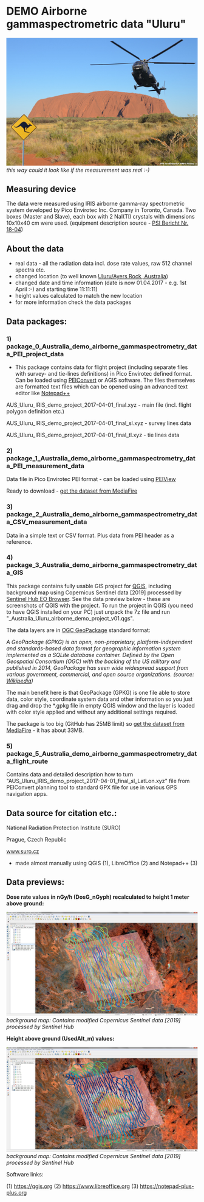 # DEMO Airborne gammaspectrometric data "Uluru"

![Alt text](img/Uluru_airborne_measurements_web.jpg?raw=true "Uluru DEMO data - photo")
*this way could it look like if the measurement was real :-)*

## Measuring device ##

The data were measured using IRIS airborne gamma-ray spectrometric system developed by Pico Envirotec Inc. Company in Toronto, Canada. Two boxes (Master and Slave), each box with 2 NaI(Tl) crystals with dimensions 10x10x40 cm were used. (equipment description source -  [PSI Bericht Nr. 18-04](https://www.researchgate.net/publication/330482739_International_Intercomparison_Exercise_of_Airborne_Gamma-Spectrometric_Systems_of_the_Czech_Republic_France_Germany_and_Switzerland_in_the_Framework_of_the_Swiss_Exercise_ARM17))

## About the data ##

- real data - all the radiation data incl. dose rate values, raw 512 channel spectra etc.
- changed location (to well known [Uluru/Ayers Rock, Australia](https://en.wikipedia.org/wiki/Uluru))
- changed date and time information (date is now 01.04.2017 - e.g. 1st April :-) and starting time 11:11:11)
- height values calculated to match the new location
- for more information check the data packages

## Data packages: ##

### 1) package_0_Australia_demo_airborne_gammaspectrometry_data_PEI_project_data ###

- This package contains data for flight project (including separate files with survey- and tie-lines definitions) in 
Pico Envirotec defined format. Can be loaded using [PEIConvert](http://picoenvirotec.com/enviro/peiconvert/) or AGIS software. The files themselves are formatted text files which can be opened using an advanced text editor like [Notepad++](https://notepad-plus-plus.org)

AUS_Uluru_IRIS_demo_project_2017-04-01_final.xyz - main file (incl. flight polygon definition etc.)

AUS_Uluru_IRIS_demo_project_2017-04-01_final_sl.xyz - survey lines data

AUS_Uluru_IRIS_demo_project_2017-04-01_final_tl.xyz - tie lines data


### 2) package_1_Australia_demo_airborne_gammaspectrometry_data_PEI_measurement_data ###

Data file in Pico Envirotec PEI format - can be loaded using [PEIView](http://picoenvirotec.com/enviro/peiview/)

Ready to download - [get the dataset from MediaFire](http://www.mediafire.com/file/tsn5886x633hxd8/package_1_Australia_demo_airborne_gammaspectrometry_data_PEI_measurement_data.7z/file)

### 3) package_2_Australia_demo_airborne_gammaspectrometry_data_CSV_measurement_data ###

Data in a simple text or CSV format. Plus data from PEI header as a reference.

### 4) package_3_Australia_demo_airborne_gammaspectrometry_data_GIS ###

This package contains fully usable GIS project for [QGIS](https://qgis.org/en/site/), including background map using Copernicus Sentinel data [2019] processed by [Sentinel Hub EO Browser](https://apps.sentinel-hub.com/eo-browser/). See the data preview below - these are screenshots of QGIS with the project. 
To run the project in QGIS (you need to have QGIS installed on your PC) just unpack the 7z file and run "_Australia_Uluru_airborne_demo_project_v01.qgs".

The data layers are in [OGC GeoPackage](https://www.geopackage.org) standard format:

*A GeoPackage (GPKG) is an open, non-proprietary, platform-independent and standards-based data format for geographic information system implemented as a SQLite database container. Defined by the Open Geospatial Consortium (OGC) with the backing of the US military and published in 2014, GeoPackage has seen wide widespread support from various government, commercial, and open source organizations.
(source: [Wikipedia](https://en.wikipedia.org/wiki/GeoPackage))*

The main benefit here is that GeoPackage (GPKG) is one file able to store data, color style, coordinate system data and other information so you just drag and drop the *.gpkg file in empty QGIS window and the layer is loaded with color style applied and without any additional settings required. 

The package is too big (GitHub has 25MB limit) so [get the dataset from MediaFire](http://www.mediafire.com/file/wdbcm4ombw46o7h/package_3_Australia_demo_airborne_gammaspectrometry_data_GIS.7z/file) - it has about 33MB.

### 5) package_5_Australia_demo_airborne_gammaspectrometry_data_flight_route ###

Contains data and detailed description how to turn "AUS_Uluru_IRIS_demo_project_2017-04-01_final_sl_LatLon.xyz" file from PEIConvert planning tool to standard GPX file for use in various GPS navigation apps.

## Data source for citation etc.: ##

National Radiation Protection Institute (SURO)

Prague, Czech Republic

www.suro.cz

- made almost manually using QGIS (1), LibreOffice (2) and Notepad++ (3)

## Data previews: ##

**Dose rate values in nGy/h (DosG_nGyph) recalculated to height 1 meter above ground:**

![Alt text](img/QGIS_preview_DosG.jpg?raw=true "Uluru DEMO data - dose rate values preview")
*background map: Contains modified Copernicus Sentinel data [2019] processed by Sentinel Hub*

**Height above ground (UsedAlt_m) values:**

![Alt text](img/QGIS_preview_UsedAlt.jpg?raw=true "Uluru DEMO data - heights above ground values preview")
*background map: Contains modified Copernicus Sentinel data [2019] processed by Sentinel Hub*

Software links:

(1) https://qgis.org
(2) https://www.libreoffice.org
(3) https://notepad-plus-plus.org

